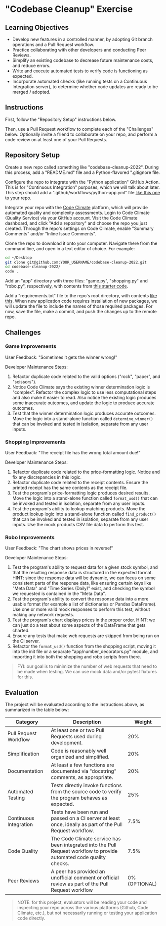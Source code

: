 # "Codebase Cleanup" Exercise

## Learning Objectives

  + Develop new features in a controlled manner, by adopting Git branch operations and a Pull Request workflow.
  + Practice collaborating with other developers and conducting Peer Reviews.
  + Simplify an existing codebase to decrease future maintenance costs, and reduce errors.
  + Write and execute automated tests to verify code is functioning as expected.
  + Incorporate automated checks (like running tests on a Continuous Integration server), to determine whether code updates are ready to be merged / adopted.

## Instructions


First, follow the "Repository Setup" instructions below.

Then, use a Pull Request workflow to complete each of the "Challenges" below. Optionally invite a friend to collaborate on your repo, and perform a code review on at least one of your Pull Requests.

## Repository Setup

Create a new repo called something like "codebase-cleanup-2022". During this process, add a "README.md" file and a Python-flavored ".gitignore file.

Configure the repo to integrate with the "Python application" GitHub Action. This is for "Continuous Integration" purposes, which we will talk about later. This step should add a ".github/workflows/python-app.yml" file [like this one](starter/python-app.yml) to your repo.

Integrate your repo with the [Code Climate](/notes/devtools/code-climate.md) platform, which will provide automated quality and complexity assessments. Login to Code Climate (Quality Service) via your GitHub account. Visit the Code Climate dashboard, and click "Add a repository" and choose the repo you just created. Through the repo's settings on Code Climate, enable "Summary Comments" and/or "Inline Issue Comments".

Clone the repo to download it onto your computer. Navigate there from the command line, and open in a text editor of choice. For example:

```sh
cd ~/Desktop
git clone git@github.com:YOUR_USERNAME/codebase-cleanup-2022.git
cd codebase-cleanup-2022/
code .
```

Add an "app" directory with three files: "game.py", "shopping.py" and "robo.py", respectively, with contents from [this starter code](starter/).

Add a "requirements.txt" file to the repo's root directory, with contents [like this](starter/requirements.txt). When new application code requires installation of new packages, we will update the file to include the names of those required packages. For now, save the file, make a commit, and push the changes up to the remote repo.



## Challenges

### Game Improvements

User Feedback: "Sometimes it gets the winner wrong!"

Developer Maintenance Steps:

  1. Refactor duplicate code related to the valid options ("rock", "paper", and "scissors").
  2. Notice Code Climate says the existing winner determination logic is "complex". Refactor the complex logic to use less computational steps and also make it easier to read. Also notice the existing logic produces some inaccurate outcomes, and update the logic to produce accurate outcomes.
  3. Test that the winner determination logic produces accurate outcomes. Move the logic into a stand-alone function called `determine_winner()` that can be invoked and tested in isolation, separate from any user inputs.

### Shopping Improvements

User Feedback: "The receipt file has the wrong total amount due!"

Developer Maintenance Steps:

  1. Refactor duplicate code related to the price-formatting logic. Notice and fix any discrepancies in this logic.
  2. Refactor duplicate code related to the receipt contents. Ensure the printed receipt has the same contents as the receipt file.
  3. Test the program's price-formatting logic produces desired results. Move the logic into a stand-alone function called `format_usd()` that can be invoked and tested in isolation, separate from any user inputs.
  4. Test the program's ability to lookup matching products. Move the product lookup logic into a stand-alone function called `find_product()` that can be invoked and tested in isolation, separate from any user inputs. Use the mock products CSV file data to perform this test.

### Robo Improvements

User Feedback: "The chart shows prices in reverse!"

Developer Maintenance Steps:

  1. Test the program's ability to request data for a given stock symbol, and that the resulting response data is structured in the expected format. HINT: since the response data will be dynamic, we can focus on some consistent parts of the response data, like ensuring certain keys like "Meta Data" and "Time Series (Daily)" exist, and checking the symbol we requested is contained in the "Meta Data".
  2. Test the program's ability to convert the response data into a more usable format (for example a list of dictionaries or Pandas DataFrame). Use one or more valid mock responses to perform this test, without making any network requests.
  3. Test the program's chart displays prices in the proper order. HINT: we can just do a test about some aspects of the DataFrame that gets charted.
  4. Ensure any tests that make web requests are skipped from being run on the CI server.
  5. Refactor the `format_usd()` function from the shopping script, moving it into the init file or a separate "app/number_decorators.py" module, and importing it into both the shopping and robo scripts from there.


> FYI: our goal is to minimize the number of web requests that need to be made when testing. We can use mock data and/or pytest fixtures for this.



## Evaluation

The project will be evaluated according to the instructions above, as summarized in the table below:

Category | Description | Weight
--- | --- | ---
Pull Request Workflow | At least one or two Pull Requests used during development. | 20%
Simplification | Code is reasonably well organized and simplified. | 20%
Documentation | At least a few functions are documented via "docstring" comments, as appropriate. | 20%
Automated Testing | Tests directly invoke functions from the source code to verify the program behaves as expected. | 25%
Continuous Integration | Tests have been run and passed on a CI server at least once, ideally as part of the Pull Request workflow. | 7.5%
Code Quality | The Code Climate service has been integrated into the Pull Request workflow to provide automated code quality checks. | 7.5%
Peer Reviews | A peer has provided an unofficial comment or official review as part of the Pull Request workflow | 0% (OPTIONAL)

> NOTE: for this project, evaluators will be reading your code and inspecting your repo across the various platforms (Github, Code Climate, etc.), but not necessarily running or testing your application code directly.
